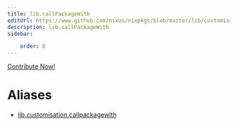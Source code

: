 ```yaml
---
title: lib.callPackageWith
editUrl: https://www.github.com/nixos/nixpkgs/blob/master/lib/customisation.nix#L125C21
description: lib.callPackageWith
sidebar:

    order: 8
---
```


<a href="https://www.github.com/nixos/nixpkgs/blob/master/lib/customisation.nix#L125C21">Contribute Now!</a>


# Aliases

- [lib.customisation.callpackagewith](/nix-doc-comments/reference/lib/customisation/lib-customisation-callpackagewith)


